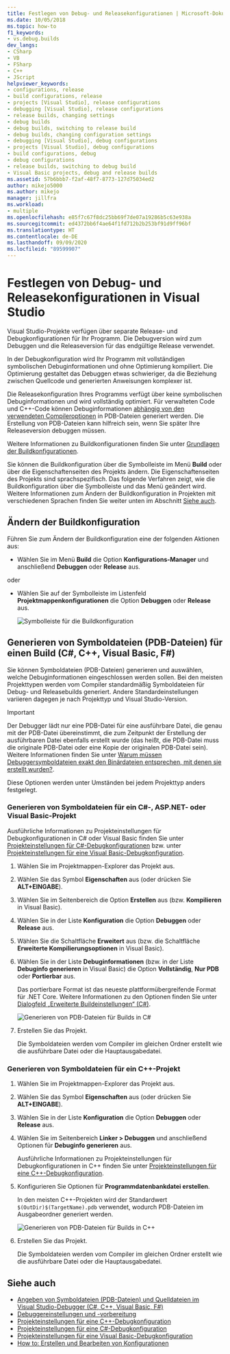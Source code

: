 ```yaml
---
title: Festlegen von Debug- und Releasekonfigurationen | Microsoft-Dokumentation
ms.date: 10/05/2018
ms.topic: how-to
f1_keywords:
- vs.debug.builds
dev_langs:
- CSharp
- VB
- FSharp
- C++
- JScript
helpviewer_keywords:
- configurations, release
- build configurations, release
- projects [Visual Studio], release configurations
- debugging [Visual Studio], release configurations
- release builds, changing settings
- debug builds
- debug builds, switching to release build
- debug builds, changing configuration settings
- debugging [Visual Studio], debug configurations
- projects [Visual Studio], debug configurations
- build configurations, debug
- debug configurations
- release builds, switching to debug build
- Visual Basic projects, debug and release builds
ms.assetid: 57b6bbb7-f2af-48f7-8773-127d75034ed2
author: mikejo5000
ms.author: mikejo
manager: jillfra
ms.workload:
- multiple
ms.openlocfilehash: e85f7c67f8dc25bb69f7de07a19286b5c63e938a
ms.sourcegitcommit: ed4372bb6f4ae64f1fd712b2b253bf91d9ff96bf
ms.translationtype: HT
ms.contentlocale: de-DE
ms.lasthandoff: 09/09/2020
ms.locfileid: "89599907"
---
```

# <a name="set-debug-and-release-configurations-in-visual-studio"></a>Festlegen von Debug- und Releasekonfigurationen in Visual Studio

Visual Studio-Projekte verfügen über separate Release- und Debugkonfigurationen für Ihr Programm. Die Debugversion wird zum Debuggen und die Releaseversion für das endgültige Release verwendet.

In der Debugkonfiguration wird Ihr Programm mit vollständigen symbolischen Debuginformationen und ohne Optimierung kompiliert. Die Optimierung gestaltet das Debuggen etwas schwieriger, da die Beziehung zwischen Quellcode und generierten Anweisungen komplexer ist.

Die Releasekonfiguration Ihres Programms verfügt über keine symbolischen Debuginformationen und wird vollständig optimiert. Für verwalteten Code und C++-Code können Debuginformationen [abhängig von den verwendeten Compileroptionen](#BKMK_symbols_release) in PDB-Dateien generiert werden. Die Erstellung von PDB-Dateien kann hilfreich sein, wenn Sie später Ihre Releaseversion debuggen müssen.

Weitere Informationen zu Buildkonfigurationen finden Sie unter [Grundlagen der Buildkonfigurationen](../ide/understanding-build-configurations.md).

Sie können die Buildkonfiguration über die Symbolleiste im Menü **Build** oder über die Eigenschaftenseiten des Projekts ändern. Die Eigenschaftenseiten des Projekts sind sprachspezifisch. Das folgende Verfahren zeigt, wie die Buildkonfiguration über die Symbolleiste und das Menü geändert wird. Weitere Informationen zum Ändern der Buildkonfiguration in Projekten mit verschiedenen Sprachen finden Sie weiter unten im Abschnitt [Siehe auch](#see-also).

## <a name="change-the-build-configuration"></a>Ändern der Buildkonfiguration

Führen Sie zum Ändern der Buildkonfiguration eine der folgenden Aktionen aus:

* Wählen Sie im Menü **Build** die Option **Konfigurations-Manager** und anschließend **Debuggen** oder **Release** aus.

oder

* Wählen Sie auf der Symbolleiste im Listenfeld **Projektmappenkonfigurationen** die Option **Debuggen** oder **Release** aus.

  ![Symbolleiste für die Buildkonfiguration](../debugger/media/toolbarbuildconfiguration.png "ToolbarBuildConfiguration")

## <a name="generate-symbol-pdb-files-for-a-build-c-c-visual-basic-f"></a><a name="BKMK_symbols_release"></a>Generieren von Symboldateien (PDB-Dateien) für einen Build (C#, C++, Visual Basic, F#)

Sie können Symboldateien (PDB-Dateien) generieren und auswählen, welche Debuginformationen eingeschlossen werden sollen. Bei den meisten Projekttypen werden vom Compiler standardmäßig Symboldateien für Debug- und Releasebuilds generiert. Andere Standardeinstellungen variieren dagegen je nach Projekttyp und Visual Studio-Version.

> [!IMPORTANT]
> Der Debugger lädt nur eine PDB-Datei für eine ausführbare Datei, die genau mit der PDB-Datei übereinstimmt, die zum Zeitpunkt der Erstellung der ausführbaren Datei ebenfalls erstellt wurde (das heißt, die PDB-Datei muss die originale PDB-Datei oder eine Kopie der originalen PDB-Datei sein). Weitere Informationen finden Sie unter [Warum müssen Debuggersymboldateien exakt den Binärdateien entsprechen, mit denen sie erstellt wurden?](/archive/blogs/jimgries/why-does-visual-studio-require-debugger-symbol-files-to-exactly-match-the-binary-files-that-they-were-built-with).

Diese Optionen werden unter Umständen bei jedem Projekttyp anders festgelegt.

### <a name="generate-symbol-files-for-a-c-aspnet-or-visual-basic-project"></a>Generieren von Symboldateien für ein C#-, ASP.NET- oder Visual Basic-Projekt

Ausführliche Informationen zu Projekteinstellungen für Debugkonfigurationen in C# oder Visual Basic finden Sie unter [Projekteinstellungen für C#-Debugkonfigurationen](../debugger/project-settings-for-csharp-debug-configurations.md) bzw. unter [Projekteinstellungen für eine Visual Basic-Debugkonfiguration](../debugger/project-settings-for-a-visual-basic-debug-configuration.md).

1. Wählen Sie im Projektmappen-Explorer das Projekt aus.

2. Wählen Sie das Symbol **Eigenschaften** aus (oder drücken Sie **ALT+EINGABE**).

3. Wählen Sie im Seitenbereich die Option **Erstellen** aus (bzw. **Kompilieren** in Visual Basic).

4. Wählen Sie in der Liste **Konfiguration** die Option **Debuggen** oder **Release** aus.

5. Wählen Sie die Schaltfläche **Erweitert** aus (bzw. die Schaltfläche **Erweiterte Kompilierungsoptionen** in Visual Basic).

6. Wählen Sie in der Liste **Debuginformationen** (bzw. in der Liste **Debuginfo generieren** in Visual Basic) die Option **Vollständig**, **Nur PDB** oder **Portierbar** aus.

   Das portierbare Format ist das neueste plattformübergreifende Format für .NET Core. Weitere Informationen zu den Optionen finden Sie unter [Dialogfeld „Erweiterte Buildeinstellungen“ (C#)](../ide/reference/advanced-build-settings-dialog-box-csharp.md).

   ![Generieren von PDB-Dateien für Builds in C#](../debugger/media/dbg_project_properties_pdb_csharp.png "GeneratePDBsForCSharp")

7. Erstellen Sie das Projekt.

   Die Symboldateien werden vom Compiler im gleichen Ordner erstellt wie die ausführbare Datei oder die Hauptausgabedatei.

### <a name="generate-symbol-files-for-a-c-project"></a>Generieren von Symboldateien für ein C++-Projekt

1. Wählen Sie im Projektmappen-Explorer das Projekt aus.

2. Wählen Sie das Symbol **Eigenschaften** aus (oder drücken Sie **ALT+EINGABE**).

3. Wählen Sie in der Liste **Konfiguration** die Option **Debuggen** oder **Release** aus.

4. Wählen Sie im Seitenbereich **Linker > Debuggen** und anschließend Optionen für **Debuginfo generieren** aus.

   Ausführliche Informationen zu Projekteinstellungen für Debugkonfigurationen in C++ finden Sie unter [Projekteinstellungen für eine C++-Debugkonfiguration](../debugger/project-settings-for-a-cpp-debug-configuration.md).

5. Konfigurieren Sie Optionen für **Programmdatenbankdatei erstellen**.

   In den meisten C++-Projekten wird der Standardwert `$(OutDir)$(TargetName).pdb` verwendet, wodurch PDB-Dateien im Ausgabeordner generiert werden.

   ![Generieren von PDB-Dateien für Builds in C++](../debugger/media/dbg_project_properties_pdb_cplusplus.png "GeneratePDBsforCPlusPlus")

6. Erstellen Sie das Projekt.

   Die Symboldateien werden vom Compiler im gleichen Ordner erstellt wie die ausführbare Datei oder die Hauptausgabedatei.

## <a name="see-also"></a><a name="see-also"></a>Siehe auch

- [Angeben von Symboldateien (PDB-Dateien) und Quelldateien im Visual Studio-Debugger (C#, C++, Visual Basic, F#)](../debugger/specify-symbol-dot-pdb-and-source-files-in-the-visual-studio-debugger.md)<br/>
- [Debuggereinstellungen und -vorbereitung](../debugger/debugger-settings-and-preparation.md)<br/>
- [Projekteinstellungen für eine C++-Debugkonfiguration](../debugger/project-settings-for-a-cpp-debug-configuration.md)<br/>
- [Projekteinstellungen für eine C#-Debugkonfiguration](../debugger/project-settings-for-csharp-debug-configurations.md)<br/>
- [Projekteinstellungen für eine Visual Basic-Debugkonfiguration](../debugger/project-settings-for-a-visual-basic-debug-configuration.md)<br/>
- [How to: Erstellen und Bearbeiten von Konfigurationen](../ide/how-to-create-and-edit-configurations.md)